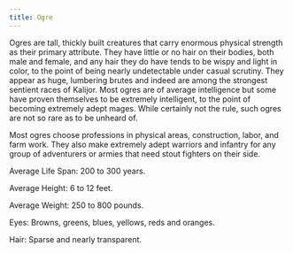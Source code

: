 ```yaml
---
title: Ogre
---
```


Ogres are tall, thickly built creatures that carry enormous physical strength as their primary attribute. They have little or no hair on their bodies, both male and female, and any hair they do have tends to be wispy and light in color, to the point of being nearly undetectable under casual scrutiny. They appear as huge, lumbering brutes and indeed are among the strongest sentient races of Kalijor. Most ogres are of average intelligence but some have proven themselves to be extremely intelligent, to the point of becoming extremely adept mages. While certainly not the rule, such ogres are not so rare as to be unheard of.

Most ogres choose professions in physical areas, construction, labor, and farm work. They also make extremely adept warriors and infantry for any group of adventurers or armies that need stout fighters on their side.

Average Life Span: 200 to 300 years.

Average Height: 6 to 12 feet.

Average Weight: 250 to 800 pounds.

Eyes: Browns, greens, blues, yellows, reds and oranges.

Hair: Sparse and nearly transparent.
